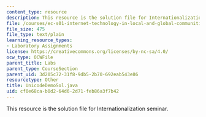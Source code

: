 ```yaml
---
content_type: resource
description: This resource is the solution file for Internationalization seminar.
file: /courses/ec-s01-internet-technology-in-local-and-global-communities-spring-2005-summer-2005/cf0e68cab0d264d62d71feb86a3f7b42_UnicodeDemoSol.java
file_size: 475
file_type: text/plain
learning_resource_types:
- Laboratory Assignments
license: https://creativecommons.org/licenses/by-nc-sa/4.0/
ocw_type: OCWFile
parent_title: Labs
parent_type: CourseSection
parent_uid: 3d205c72-31f8-9db5-2b70-692eab543e86
resourcetype: Other
title: UnicodeDemoSol.java
uid: cf0e68ca-b0d2-64d6-2d71-feb86a3f7b42
---
```

This resource is the solution file for Internationalization seminar.